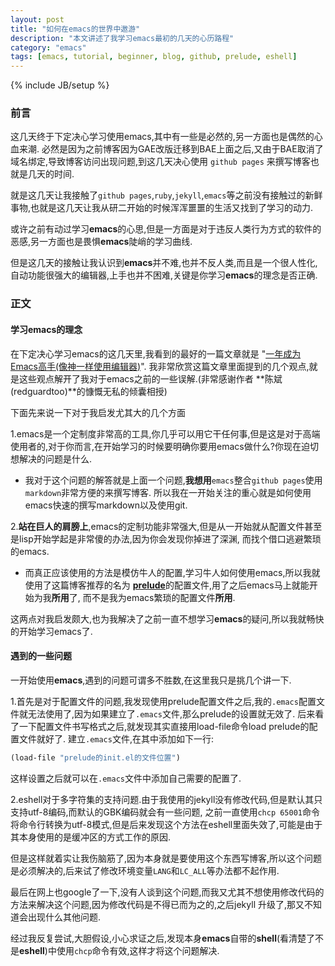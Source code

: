 ```yaml
---
layout: post
title: "如何在emacs的世界中遨游"
description: "本文讲述了我学习emacs最初的几天的心历路程"
category: "emacs"
tags: [emacs, tutorial, beginner, blog, github, prelude, eshell]
---
```

{% include JB/setup %}

### 前言
这几天终于下定决心学习使用emacs,其中有一些是必然的,另一方面也是偶然的心血来潮.
必然是因为之前博客因为GAE改版迁移到BAE上面之后,又由于BAE取消了域名绑定,导致博客访问出现问题,到这几天决心使用 `github pages` 来撰写博客也就是几天的时间.

就是这几天让我接触了`github pages`,`ruby`,`jekyll`,`emacs`等之前没有接触过的新鲜事物,也就是这几天让我从研二开始的时候浑浑噩噩的生活又找到了学习的动力.

或许之前有动过学习**emacs**的心思,但是一方面是对于违反人类行为方式的软件的恶感,另一方面也是畏惧**emacs**陡峭的学习曲线.

但是这几天的接触让我认识到**emacs**并不难,也并不反人类,而且是一个很人性化,自动功能很强大的编辑器,上手也并不困难,关键是你学习**emacs**的理念是否正确.

<!--more-->

### 正文
#### 学习emacs的理念
在下定决心学习emacs的这几天里,我看到的最好的一篇文章就是
"[一年成为Emacs高手(像神一样使用编辑器)](http://blog.csdn.net/redguardtoo/article/details/7222501)".
我非常欣赏这篇文章里面提到的几个观点,就是这些观点解开了我对于emacs之前的一些误解.(非常感谢作者 **陈斌(redguardtoo)**的慷慨无私的倾囊相授)

下面先来说一下对于我启发尤其大的几个方面

1.emacs是一个定制度非常高的工具,你几乎可以用它干任何事,但是这是对于高端使用者的,对于你而言,在开始学习的时候要明确你要用emacs做什么?你现在迫切想解决的问题是什么.

  + 我对于这个问题的解答就是上面一个问题,**我想用**`emacs`整合`github pages`使用`markdown`非常方便的来撰写博客.
所以我在一开始关注的重心就是如何使用emacs快速的撰写markdown以及使用git.

2.**站在巨人的肩膀上**,emacs的定制功能非常强大,但是从一开始就从配置文件甚至是lisp开始学起是非常傻的办法,因为你会发现你掉进了深渊,
而找个借口逃避繁琐的emacs.

  + 而真正应该使用的方法是模仿牛人的配置,学习牛人如何使用emacs,所以我就使用了这篇博客推荐的名为
[**prelude**](https://github.com/bbatsov/prelude)的配置文件,用了之后emacs马上就能开始为我**所用**了,
而不是我为emacs繁琐的配置文件**所用**.

这两点对我启发颇大,也为我解决了之前一直不想学习**emacs**的疑问,所以我就畅快的开始学习emacs了.

#### 遇到的一些问题
一开始使用**emacs**,遇到的问题可谓多不胜数,在这里我只是挑几个讲一下.

1.首先是对于配置文件的问题,我发现使用prelude配置文件之后,我的`.emacs`配置文件就无法使用了,因为如果建立了`.emacs`文件,那么prelude的设置就无效了.
后来看了一下配置文件书写格式之后,就发现其实直接用load-file命令load prelude的配置文件就好了.
建立`.emacs`文件,在其中添加如下一行:

```cl
(load-file "prelude的init.el的文件位置")
```

这样设置之后就可以在`.emacs`文件中添加自己需要的配置了.

2.eshell对于多字符集的支持问题.由于我使用的jekyll没有修改代码,但是默认其只支持utf-8编码,而默认的GBK编码就会有一些问题,
之前一直使用`chcp 65001`命令将命令行转换为utf-8模式,但是后来发现这个方法在eshell里面失效了,可能是由于其本身使用的是缓冲区的方式工作的原因.

但是这样就着实让我伤脑筋了,因为本身就是要使用这个东西写博客,所以这个问题是必须解决的,后来试了修改环境变量`LANG`和`LC_ALL`等办法都不起作用.

最后在网上也google了一下,没有人谈到这个问题,而我又尤其不想使用修改代码的方法来解决这个问题,因为修改代码是不得已而为之的,之后jekyll
升级了,那又不知道会出现什么其他问题.

经过我反复尝试,大胆假设,小心求证之后,发现本身**emacs**自带的**shell**(看清楚了不是**eshell**)中使用`chcp`命令有效,这样才将这个问题解决.
